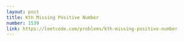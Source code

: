 ```yaml
---
layout: post
title: Kth Missing Positive Number
number: 1539
link: https://leetcode.com/problems/kth-missing-positive-number
---
```

